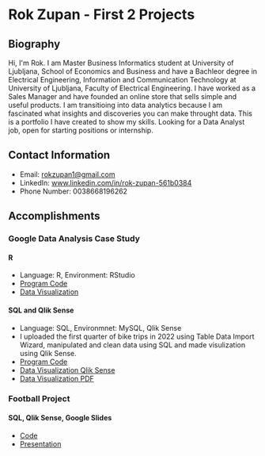 # Rok Zupan - First 2 Projects

## Biography

Hi, I'm Rok. I am Master Business Informatics student at University of Ljubljana, School of Economics and Business and have a Bachleor degree in Electrical Engineering, Information and Communication Technology at University of Ljubljana, Faculty of Electrical Engineering. I have worked as a Sales Manager and have founded an online store that sells simple and useful products. I am transitioing into data analytics because I am fascinated what insights and discoveries you can make throught data. This is a  portfolio I have created to show my skills. Looking for a Data Analyst job, open for starting positions or internship.

## Contact Information

* Email: rokzupan1@gmail.com
* LinkedIn: www.linkedin.com/in/rok-zupan-561b0384
* Phone Number: 0038668196262

## Accomplishments

### Google Data Analysis Case Study

#### R
* Language: R, Environment: RStudio
* [Program Code](https://raw.githubusercontent.com/rokzupan1/data_analysis_portfolio/main/BikeTripsAnalysis)
* [Data Visualization](https://github.com/rokzupan1/data_analysis_portfolio/blob/db8319cb8023c24ad3bd16ad41fab80517000cf5/MyCaseStudyVisualization.pdf)

#### SQL and Qlik Sense
* Language: SQL, Environmnet: MySQL, Qlik Sense
* I uploaded the first quarter of bike trips in 2022 using Table Data Import Wizard, manipulated and clean data using SQL and made visulization using Qlik Sense.
* [Program Code](https://raw.githubusercontent.com/rokzupan1/data_analysis_portfolio/main/sql)
* [Data Visualization Qlik Sense](https://2eqjaqx0akhkd2s.eu.qlikcloud.com/sense/app/26b5f8e5-b780-4385-8004-44ac14edb9e6/story/f59248e6-7635-40f2-916f-fcb1ef29b4ca/state/play/slide/BDPwQw)
* [Data Visualization PDF](https://github.com/rokzupan1/data_analysis_portfolio/blob/452c7dc3cc9e219c7109a502af022cafbebe3cbf/Qlik%20Sense%20-%20My%20new%20story%20-%20January%2031,%202023.pdf)

### Football Project

#### SQL, Qlik Sense, Google Slides
* [Code](https://raw.githubusercontent.com/rokzupan1/data_analysis_portfolio/main/footballprojectday1)
* [Presentation](https://github.com/rokzupan1/data_analysis_portfolio/blob/7daae8374e8471e1253ebf8aadb946b18515a510/Presentation.pdf)
